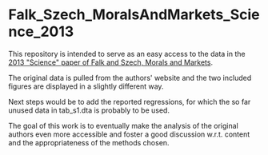 Falk_Szech_MoralsAndMarkets_Science_2013
========================================

This repository is intended to serve as an easy access to the data in the [2013 "Science" paper of Falk and Szech, Morals and Markets](http://www.sciencemag.org/content/340/6133/707.full.pdf).

The original data is pulled from the authors' website and the two included figures are displayed in a slightly different way.

Next steps would be to add the reported regressions, for which the so far unused data in tab_s1.dta is probably to be used.


The goal of this work is to eventually make the analysis of the original authors even more accessible and foster a good discussion w.r.t. content and the appropriateness of the methods chosen.

